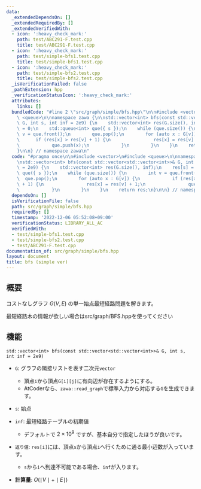 ```yaml
---
data:
  _extendedDependsOn: []
  _extendedRequiredBy: []
  _extendedVerifiedWith:
  - icon: ':heavy_check_mark:'
    path: test/ABC291-F.test.cpp
    title: test/ABC291-F.test.cpp
  - icon: ':heavy_check_mark:'
    path: test/simple-bfs1.test.cpp
    title: test/simple-bfs1.test.cpp
  - icon: ':heavy_check_mark:'
    path: test/simple-bfs2.test.cpp
    title: test/simple-bfs2.test.cpp
  _isVerificationFailed: false
  _pathExtension: hpp
  _verificationStatusIcon: ':heavy_check_mark:'
  attributes:
    links: []
  bundledCode: "#line 2 \"src/graph/simple/bfs.hpp\"\n\n#include <vector>\n#include\
    \ <queue>\n\nnamespace zawa {\n\nstd::vector<int> bfs(const std::vector<std::vector<int>>&\
    \ G, int s, int inf = 2e9) {\n    std::vector<int> res(G.size(), inf);\n    res[s]\
    \ = 0;\n    std::queue<int> que({ s });\n    while (que.size()) {\n        int\
    \ v = que.front();\n        que.pop();\n        for (auto x : G[v]) {\n      \
    \      if (res[x] > res[v] + 1) {\n                res[x] = res[v] + 1;\n    \
    \            que.push(x);\n            }\n        }\n    }\n    return res;\n\
    }\n\n} // namespace zawa\n"
  code: "#pragma once\n\n#include <vector>\n#include <queue>\n\nnamespace zawa {\n\
    \nstd::vector<int> bfs(const std::vector<std::vector<int>>& G, int s, int inf\
    \ = 2e9) {\n    std::vector<int> res(G.size(), inf);\n    res[s] = 0;\n    std::queue<int>\
    \ que({ s });\n    while (que.size()) {\n        int v = que.front();\n      \
    \  que.pop();\n        for (auto x : G[v]) {\n            if (res[x] > res[v]\
    \ + 1) {\n                res[x] = res[v] + 1;\n                que.push(x);\n\
    \            }\n        }\n    }\n    return res;\n}\n\n} // namespace zawa\n"
  dependsOn: []
  isVerificationFile: false
  path: src/graph/simple/bfs.hpp
  requiredBy: []
  timestamp: '2022-12-06 05:52:08+09:00'
  verificationStatus: LIBRARY_ALL_AC
  verifiedWith:
  - test/simple-bfs1.test.cpp
  - test/simple-bfs2.test.cpp
  - test/ABC291-F.test.cpp
documentation_of: src/graph/simple/bfs.hpp
layout: document
title: bfs (simple ver)
---
```


## 概要
コストなしグラフ $G(V, E)$ の単一始点最短経路問題を解きます。

最短経路木の情報が欲しい場合はsrc/graph/BFS.hppを使ってください

## 機能

`std::vector<int> bfs(const std::vector<std::vector<int>>& G, int s, int inf = 2e9)`
- `G`: グラフの隣接リストを表す二次元`vector`
	- 頂点`i`から頂点`G[i][j]`に有向辺が存在するようにする。
	- AtCoderなら、`zawa::read_graph`で標準入力から対応する`G`を生成できます。

- `s`: 始点

- `inf`: 最短経路テーブルの初期値
	- デフォルトで $2\times 10^9$ ですが、基本自分で指定したほうが良いです。

- `返り値`: `res[i]`には、頂点`s`から頂点`i`へ行くために通る最小辺数が入っています。
	- `s`から`i`へ到達不可能である場合、`inf`が入ります。

- **計算量**: $O(\mid V \mid + \mid E \mid)$
